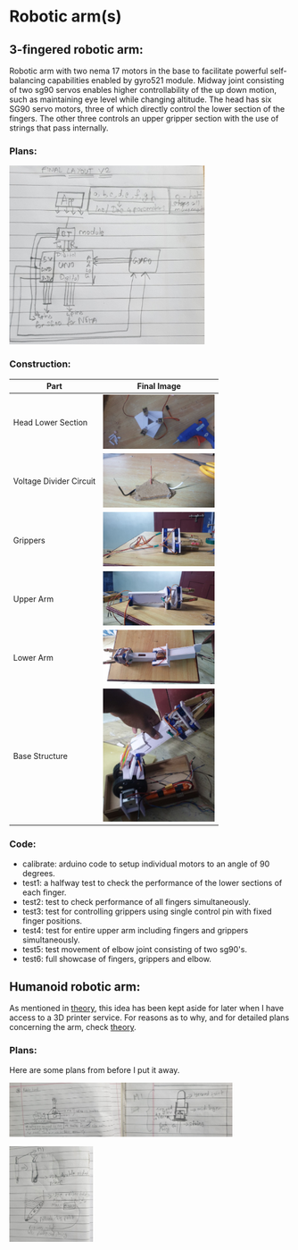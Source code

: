 # Robotic arm(s)

## 3-fingered robotic arm:

Robotic arm with two nema 17 motors in the base to facilitate powerful self-balancing capabilities enabled by gyro521 module. Midway joint consisting of two sg90 servos enables higher controllability of the up down motion, such as maintaining eye level while changing altitude. The head has six SG90 servo motors, three of which directly control the lower section of the fingers. The other three controls an upper gripper section with the use of strings that pass internally.

### Plans:
<img src="./2_drawings/3ffinalplan.jpg" width="350"/>

### Construction:

|Part|Final Image|
|----|-----------|
|Head Lower Section|<img src="./3_progress/3fheadhalftop.jpg" width="200"/>|
|Voltage Divider Circuit|<img src="./3_progress/voltage3.jpg" width="200"/>|
|Grippers|<img src="./3_progress/3fgripperadded2.jpg" width="200"/>|
|Upper Arm|<img src="./3_progress/3fhand3.jpeg" width="200"/>|
|Lower Arm|<img src="./3_progress/3flowerarm2.jpg" width="200"/>|
|Base Structure|<img src="./3_progress/3farmbase2.jpg" width="200"/>|
### Code:
* calibrate: arduino code to setup individual motors to an angle of 90 degrees.
* test1: a halfway test to check the performance of the lower sections of each finger.
* test2: test to check performance of all fingers simultaneously.
* test3: test for controlling grippers using single control pin with fixed finger positions. 
* test4: test for entire upper arm including fingers and grippers simultaneously.
* test5: test movement of elbow joint consisting of two sg90's.
* test6: full showcase of fingers, grippers and elbow.

## Humanoid robotic arm:

As mentioned in [theory](https://github.com/Roboramv2/Robotic-arm/blob/main/theory.md), this idea has been kept aside for later when I have access to a 3D printer service. For reasons as to why, and for detailed plans concerning the arm, check [theory](https://github.com/Roboramv2/Robotic-arm/blob/main/theory.md).

### Plans:
Here are some plans from before I put it away.

<img src="./2_drawings/humbase.jpg" width="200"/><img src="./2_drawings/humfin.jpg" width="200"/>

<img src="./2_drawings/humstring.jpg" width="150"/>
